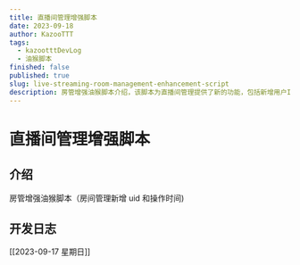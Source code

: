 ```yaml
---
title: 直播间管理增强脚本
date: 2023-09-18
author: KazooTTT
tags:
  - kazootttDevLog
  - 油猴脚本
finished: false
published: true
slug: live-streaming-room-management-enhancement-script
description: 房管增强油猴脚本介绍，该脚本为直播间管理提供了新的功能，包括新增用户ID（uid）和操作时间记录，以增强房间管理的效率和准确性。
---
```


# 直播间管理增强脚本

## 介绍

房管增强油猴脚本（房间管理新增 uid 和操作时间)

## 开发日志

[[2023-09-17 星期日]]
